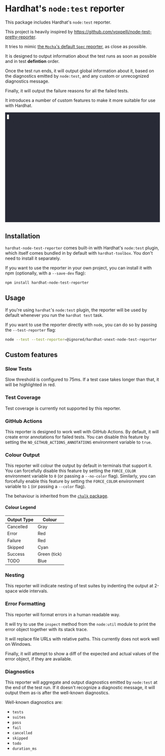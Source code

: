 # Hardhat's `node:test` reporter

This package includes Hardhat's `node:test` reporter.

This project is heavily inspired by https://github.com/voxpelli/node-test-pretty-reporter.

It tries to mimic [the `Mocha`'s default `Spec` reporter](https://mochajs.org/#spec), as close as possible.

It is designed to output information about the test runs as soon as possible and in test **defintion** order.

Once the test run ends, it will output global information about it, based on the diagnostics emitted by `node:test`, and any custom or unrecognized diagnostics message.

Finally, it will output the failure reasons for all the failed tests.

It introduces a number of custom features to make it more suitable for use with Hardhat.

![Demo](./demo.gif)

## Installation

`hardhat-node-test-reporter` comes built-in with Hardhat's `node:test` plugin, which itself comes bundled in by default with `hardhat-toolbox`. You don't need to install it separately.

If you want to use the reporter in your own project, you can install it with npm (optionally, with a `--save-dev` flag):

```bash
npm install hardhat-node-test-reporter
```

## Usage

If you're using `hardhat`'s `node:test` plugin, the reporter will be used by default whenever you run the `hardhat test` task.

If you want to use the reporter directly with `node`, you can do so by passing the `--test-reporter` flag:

```bash
node --test --test-reporter=@ignored/hardhat-vnext-node-test-reporter
```

## Custom features

### Slow Tests

Slow threshold is configured to 75ms. If a test case takes longer than that, it will be highlighted in red.

### Test Coverage

Test coverage is currently not supported by this reporter.

### GitHub Actions

This reporter is designed to work well with GitHub Actions. By default, it will create error annotations for failed tests. You can disable this feature by setting the `NO_GITHUB_ACTIONS_ANNOTATIONS` environment variable to `true`.

### Colour Output

This reporter will colour the output by default in terminals that support it. You can forcefully disable this feature by setting the `FORCE_COLOR` environment variable to `0` (or passing a `--no-color` flag). Similarly, you can forcefully enable this feature by setting the `FORCE_COLOR` environment variable to `1` (or passing a `--color` flag).

The behaviour is inherited from the [`chalk` package](https://github.com/chalk/chalk?tab=readme-ov-file#supportscolor).

#### Colour Legend

| Output Type | Colour       |
| ----------- | ------------ |
| Cancelled   | Gray         |
| Error       | Red          |
| Failure     | Red          |
| Skipped     | Cyan         |
| Success     | Green (tick) |
| TODO        | Blue         |

### Nesting

This reporter will indicate nesting of test suites by indenting the output at 2-space wide intervals.

### Error Formatting

This reporter will format errors in a human readable way.

It will try to use the `inspect` method from the `node:util` module to print the error object together with its stack trace.

It will replace file URLs with relative paths. This currently does not work well on Windows.

Finally, it will attempt to show a diff of the expected and actual values of the error object, if they are available.

### Diagnostics

This reporter will aggregate and output diagnostics emitted by `node:test` at the end of the test run. If it doesn't recognize a diagnostic message, it will output them as-is after the well-known diagnostics.

Well-known diagnostics are:

- `tests`
- `suites`
- `pass`
- `fail`
- `cancelled`
- `skipped`
- `todo`
- `duration_ms`
